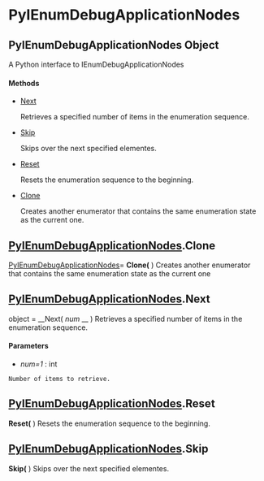 # PyIEnumDebugApplicationNodes

## PyIEnumDebugApplicationNodes Object

A Python interface to IEnumDebugApplicationNodes

#### Methods


  - [Next](PyIEnumDebugApplicationNodes.md#pyienumdebugapplicationnodesnext)

    Retrieves a specified number of items in the enumeration sequence.&nbsp;

  - [Skip](PyIEnumDebugApplicationNodes.md#pyienumdebugapplicationnodesskip)

    Skips over the next specified elementes.&nbsp;

  - [Reset](PyIEnumDebugApplicationNodes.md#pyienumdebugapplicationnodesreset)

    Resets the enumeration sequence to the beginning.&nbsp;

  - [Clone](PyIEnumDebugApplicationNodes.md#pyienumdebugapplicationnodesclone)

    Creates another enumerator that contains the same enumeration state as the current one.&nbsp;

## [PyIEnumDebugApplicationNodes](#pyienumdebugapplicationnodes).Clone

[PyIEnumDebugApplicationNodes](#pyienumdebugapplicationnodes)= __Clone(__ )
Creates another enumerator that contains the same enumeration state as the current one

## [PyIEnumDebugApplicationNodes](#pyienumdebugapplicationnodes).Next

object = __Next( *num* __ )
Retrieves a specified number of items in the enumeration sequence.

#### Parameters


  -  *num=1* : int

    Number of items to retrieve.

## [PyIEnumDebugApplicationNodes](#pyienumdebugapplicationnodes).Reset

 __Reset(__ )
Resets the enumeration sequence to the beginning.

## [PyIEnumDebugApplicationNodes](#pyienumdebugapplicationnodes).Skip

 __Skip(__ )
Skips over the next specified elementes.